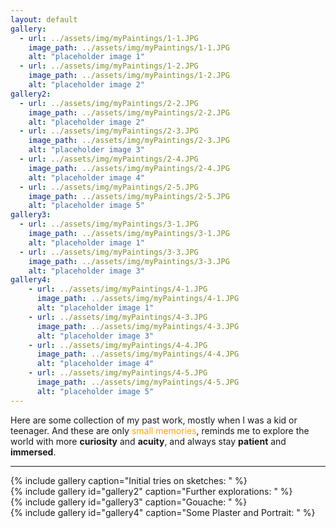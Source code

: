 ```yaml
---
layout: default
gallery:
  - url: ../assets/img/myPaintings/1-1.JPG
    image_path: ../assets/img/myPaintings/1-1.JPG
    alt: "placeholder image 1"
  - url: ../assets/img/myPaintings/1-2.JPG
    image_path: ../assets/img/myPaintings/1-2.JPG
    alt: "placeholder image 2"
gallery2:
  - url: ../assets/img/myPaintings/2-2.JPG
    image_path: ../assets/img/myPaintings/2-2.JPG
    alt: "placeholder image 2"
  - url: ../assets/img/myPaintings/2-3.JPG
    image_path: ../assets/img/myPaintings/2-3.JPG
    alt: "placeholder image 3"
  - url: ../assets/img/myPaintings/2-4.JPG
    image_path: ../assets/img/myPaintings/2-4.JPG
    alt: "placeholder image 4"
  - url: ../assets/img/myPaintings/2-5.JPG
    image_path: ../assets/img/myPaintings/2-5.JPG
    alt: "placeholder image 5"
gallery3:
  - url: ../assets/img/myPaintings/3-1.JPG
    image_path: ../assets/img/myPaintings/3-1.JPG
    alt: "placeholder image 1"
  - url: ../assets/img/myPaintings/3-3.JPG
    image_path: ../assets/img/myPaintings/3-3.JPG
    alt: "placeholder image 3"
gallery4:
    - url: ../assets/img/myPaintings/4-1.JPG
      image_path: ../assets/img/myPaintings/4-1.JPG
      alt: "placeholder image 1"
    - url: ../assets/img/myPaintings/4-3.JPG
      image_path: ../assets/img/myPaintings/4-3.JPG
      alt: "placeholder image 3"
    - url: ../assets/img/myPaintings/4-4.JPG
      image_path: ../assets/img/myPaintings/4-4.JPG
      alt: "placeholder image 4"
    - url: ../assets/img/myPaintings/4-5.JPG
      image_path: ../assets/img/myPaintings/4-5.JPG
      alt: "placeholder image 5"
---
```


Here are some collection of my past work, mostly when I was a kid or teenager. And these are only <span style = "color: orange;">small memories</span>, reminds me to explore the world with more __curiosity__ and __acuity__, and always stay __patient__ and __immersed__.

<!-- {% include image.html src= "../assets/img/myPaintings/1-1.JPG " file="../assets/img/myPaintings/1-1.JPG " alt="Fruits"
caption="My initial works on sketches." %} -->

----
{% include gallery caption="Initial tries on sketches: " %}
<br>
{% include gallery id="gallery2" caption="Further explorations: " %}
<br>
{% include gallery id="gallery3" caption="Gouache: " %}
<br>
{% include gallery id="gallery4" caption="Some Plaster and Portrait: " %}
